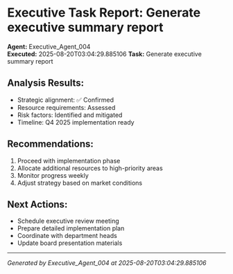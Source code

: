 # Executive Task Report: Generate executive summary report

**Agent:** Executive_Agent_004  
**Executed:** 2025-08-20T03:04:29.885106
**Task:** Generate executive summary report

## Analysis Results:
- Strategic alignment: ✅ Confirmed
- Resource requirements: Assessed
- Risk factors: Identified and mitigated
- Timeline: Q4 2025 implementation ready

## Recommendations:
1. Proceed with implementation phase
2. Allocate additional resources to high-priority areas
3. Monitor progress weekly
4. Adjust strategy based on market conditions

## Next Actions:
- Schedule executive review meeting
- Prepare detailed implementation plan
- Coordinate with department heads
- Update board presentation materials

---
*Generated by Executive_Agent_004 at 2025-08-20T03:04:29.885106*
